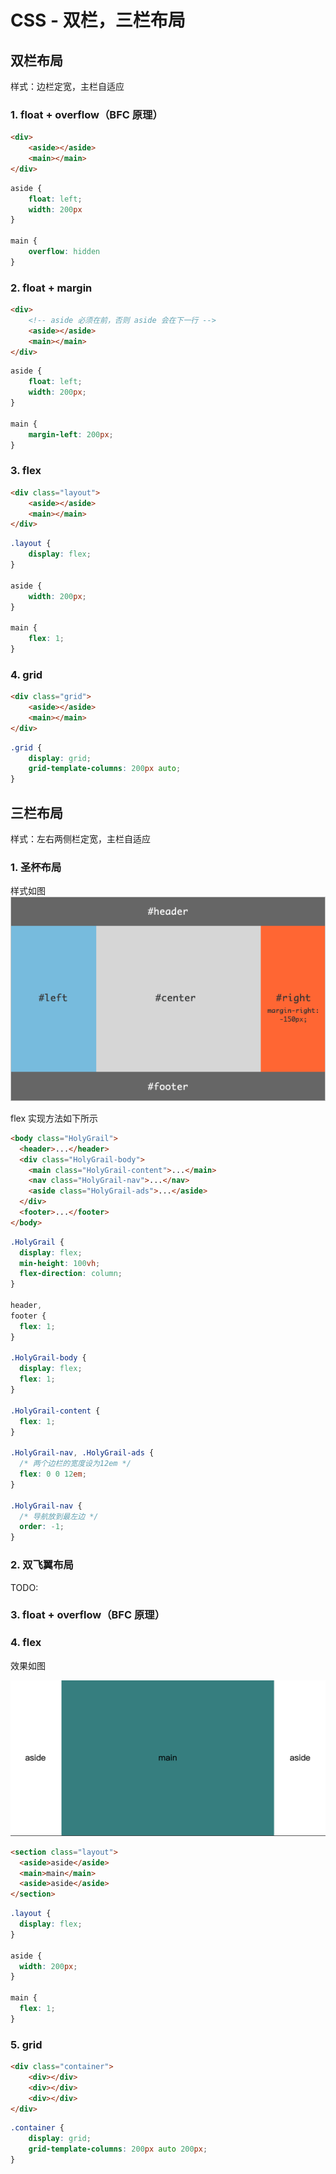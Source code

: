 # CSS - 双栏，三栏布局
## 双栏布局
样式：边栏定宽，主栏自适应

### 1. float + overflow（BFC 原理）
```html
<div>
    <aside></aside>
    <main></main>
</div>
```

```css
aside {
    float: left;
    width: 200px
}

main {
    overflow: hidden
}
```

### 2. float + margin
```html
<div>
    <!-- aside 必须在前，否则 aside 会在下一行 -->
    <aside></aside>
    <main></main>
</div>
```

```css
aside {
    float: left;
    width: 200px;
}

main {
    margin-left: 200px;
}
```

### 3. flex
```html
<div class="layout">
    <aside></aside>
    <main></main>
</div>
```

```css
.layout {
    display: flex;
}

aside {
    width: 200px;
}

main {
    flex: 1;
}
```

### 4. grid
```html
<div class="grid">
    <aside></aside>
    <main></main>
</div>
```

```css
.grid {
    display: grid;
    grid-template-columns: 200px auto;
}
```

## 三栏布局
样式：左右两侧栏定宽，主栏自适应

### 1. 圣杯布局
样式如图
![img](../static/Columns_Layout.png)

flex 实现方法如下所示
```html
<body class="HolyGrail">
  <header>...</header>
  <div class="HolyGrail-body">
    <main class="HolyGrail-content">...</main>
    <nav class="HolyGrail-nav">...</nav>
    <aside class="HolyGrail-ads">...</aside>
  </div>
  <footer>...</footer>
</body>
```

```css
.HolyGrail {
  display: flex;
  min-height: 100vh;
  flex-direction: column;
}

header,
footer {
  flex: 1;
}

.HolyGrail-body {
  display: flex;
  flex: 1;
}

.HolyGrail-content {
  flex: 1;
}

.HolyGrail-nav, .HolyGrail-ads {
  /* 两个边栏的宽度设为12em */
  flex: 0 0 12em;
}

.HolyGrail-nav {
  /* 导航放到最左边 */
  order: -1;
}
```

### 2. 双飞翼布局
TODO: 

### 3. float + overflow（BFC 原理）

### 4. flex
效果如图

![img](../static/Columns_Layout_2.png)

```html
<section class="layout">
  <aside>aside</aside>
  <main>main</main>
  <aside>aside</aside>
</section>
```

```css
.layout {
  display: flex;
}

aside {
  width: 200px;
}

main {
  flex: 1;
}
```

### 5. grid
```html
<div class="container">
    <div></div>
    <div></div>
    <div></div>
</div>
```
```css
.container {
    display: grid;
    grid-template-columns: 200px auto 200px;
}
```